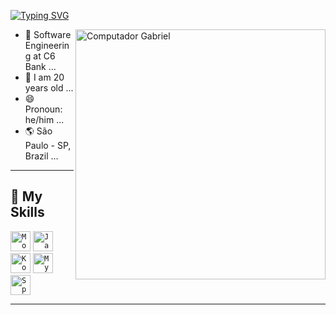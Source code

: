 <!-- ## Hello World!, I am {Gabriel da Silva}! 👋 -->

[![Typing SVG](https://readme-typing-svg.herokuapp.com?font=Roboto&color=6FA4FC&width=350&height=50&lines=Hello+World!,+I'am+Gabriel+👋+...;%f0%9f%92%bb)](https://git.io/typing-svg)

<img src="https://raw.githubusercontent.com/MicaelliMedeiros/micaellimedeiros/master/image/computer-illustration.png" min-width="400px" max-width="400px" width="400px" align="right" alt="Computador Gabriel">

- 💼 Software Engineering at C6 Bank ...
- 🧑 I am 20 years old ...
- 😄 Pronoun: he/him ...
- 🌎 São Paulo - SP, Brazil ...

----

## 🚀 My Skills

<code><img height="32" src="https://cdn.jsdelivr.net/gh/devicons/devicon/icons/mongodb/mongodb-original.svg" alt="MongoDB"/></code>
<code><img height="32" src="https://cdn.jsdelivr.net/gh/devicons/devicon/icons/java/java-original.svg" alt="Java"/></code>
<code><img height="32" src="https://cdn.jsdelivr.net/gh/devicons/devicon/icons/kotlin/kotlin-original.svg" alt="Kotlin"/></code>
<code><img height="32" src="https://cdn.jsdelivr.net/gh/devicons/devicon/icons/mysql/mysql-original.svg" alt="MySQL"/></code>
<code><img height="32" src="https://cdn.jsdelivr.net/gh/devicons/devicon/icons/spring/spring-original.svg" alt="Spring"/></code>

----
